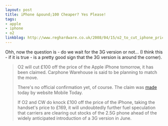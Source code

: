 ```yaml
---
layout: post
title: iPhone &pound;100 Cheaper? Yes Please!
tags:
- apple
- iphone
- o2
linkblog: http://www.reghardware.co.uk/2008/04/15/o2_to_cut_iphone_price/
---
```


Ohh, now the question is - do we wait for the 3G version or not... (I think this - if it is true - is a
pretty good sign that the 3G version is around the corner).

> O2 will cut &pound;100 off the price of the Apple iPhone tomorrow, it has been claimed. Carphone
> Warehouse is said to be planning to match the move.
>
> There's no official confirmation yet, of course. The claim was
> [made](http://www.mobiletoday.co.uk/O2_to_cut_the_price_of_the_iPhone_by_&pound;100.html) today by
> website Mobile Today.
>
> If O2 and CW do knock &pound;100 off the price of the iPhone, taking the handset's price to &pound;169,
> it will undoubtedly further fuel speculation that carriers are clearing out stocks of the 2.5G phone
> ahead of the widely anticipated introduction of a 3G version in June.
